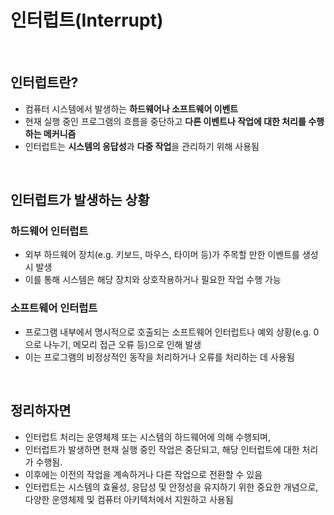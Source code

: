 # 인터럽트(Interrupt)

<br/>

## 인터럽트란?

- 컴퓨터 시스템에서 발생하는 **하드웨어나 소프트웨어 이벤트**
- 현재 실행 중인 프로그램의 흐름을 중단하고 **다른 이벤트나 작업에 대한 처리를 수행하는 메커니즘**
- 인터럽트는 **시스템의 응답성**과 **다중 작업**을 관리하기 위해 사용됨

<br/>

## 인터럽트가 발생하는 상황

### 하드웨어 인터럽트

- 외부 하드웨어 장치(e.g. 키보드, 마우스, 타이머 등)가 주목할 만한 이벤트를 생성 시 발생
- 이를 통해 시스템은 해당 장치와 상호작용하거나 필요한 작업 수행 가능

### 소프트웨어 인터럽트

- 프로그램 내부에서 명시적으로 호출되는 소프트웨어 인터럽트나 예외 상황(e.g. 0으로 나누기, 메모리 접근 오류 등)으로 인해 발생
- 이는 프로그램의 비정상적인 동작을 처리하거나 오류를 처리하는 데 사용됨

<br/>

## 정리하자면

- 인터럽트 처리는 운영체제 또는 시스템의 하드웨어에 의해 수행되며,
- 인터럽트가 발생하면 현재 실행 중인 작업은 중단되고, 해당 인터럽트에 대한 처리가 수행됨.
- 이후에는 이전의 작업을 계속하거나 다른 작업으로 전환할 수 있음
- 인터럽트는 시스템의 효율성, 응답성 및 안정성을 유지하기 위한 중요한 개념으로, 다양한 운영체제 및 컴퓨터 아키텍처에서 지원하고 사용됨
